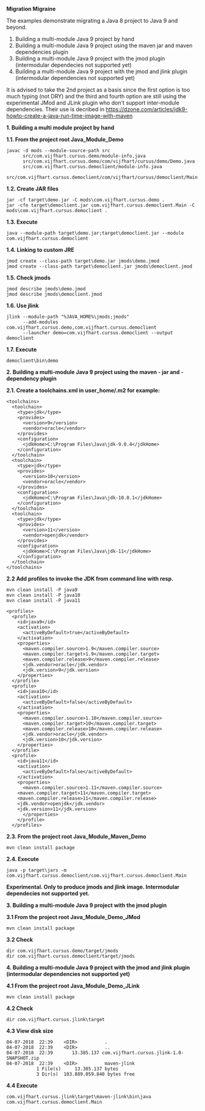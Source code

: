 **Migration Migraine**
	
The examples demonstrate migrating a Java 8 project to Java 9 and beyond. 

1. Building a multi-module Java 9 project by hand 
2. Building a multi-module Java 9 project using the maven jar and maven dependencies plugin
3. Building a multi-module Java 9 project with the jmod plugin (intermodular dependecies not supported yet)
4. Building a multi-module Java 9 project with the jmod and jlink plugin (intermodular dependencies not supported yet)

It is advised to take the 2nd project as a basis since the first option is too much typing (not DRY) and the third and fourth option 
are still using the experimental JMod and JLink plugin who don't support inter-module dependencies. Their use is decribed in https://dzone.com/articles/jdk9-howto-create-a-java-run-time-image-with-maven
	

**1. Building a multi module project by hand**
	
**1.1. From the project root Java_Module_Demo**
	
  	javac -d mods --module-source-path src 
    	  src/com.vijfhart.cursus.demo/module-info.java 
    	  src/com.vijfhart.cursus.demo/com/vijfhart/cursus/demo/Demo.java 
    	  src/com.vijfhart.cursus.democlient/module-info.java 
    	  src/com.vijfhart.cursus.democlient/com/vijfhart/cursus/democlient/Main.java
	
**1.2. Create JAR files**
	
  	jar -cf target\demo.jar -C mods\com.vijfhart.cursus.demo .
  	jar -cfe target\democlient.jar com.vijfhart.cursus.democlient.Main -C mods\com.vijfhart.cursus.democlient .
	
**1.3. Execute**
	
  	java --module-path target\demo.jar;target\democlient.jar --module com.vijfhart.cursus.democlient
	
**1.4. Linking to custom JRE**
	
  	jmod create --class-path target\demo.jar jmods\demo.jmod
  	jmod create --class-path target\democlient.jar jmods\democlient.jmod
	
**1.5. Check jmods**

  	jmod describe jmods\demo.jmod
  	jmod describe jmods\democlient.jmod
	
**1.6. Use jlink**
	
  	jlink --module-path "%JAVA_HOME%\jmods;jmods" 
    	  --add-modules com.vijfhart.cursus.demo,com.vijfhart.cursus.democlient 
    	  --launcher demo=com.vijfhart.cursus.democlient --output democlient
	
**1.7. Execute**
	
  	democlient\bin\demo
	  

**2. Building a multi-module Java 9 project using the maven - jar and - dependency plugin** 

**2.1. Create a toolchains.xml in user_home/.m2 for example:**

	<toolchains>
	  <toolchain>
	    <type>jdk</type>
	    <provides>
	      <version>9</version>
	      <vendor>oracle</vendor>
	    </provides>
	    <configuration>
	      <jdkHome>C:\Program Files\Java\jdk-9.0.4</jdkHome>
	    </configuration>
	  </toolchain>
	  <toolchain>
	    <type>jdk</type>
	    <provides>
	      <version>10</version>
	      <vendor>oracle</vendor>
	    </provides>
	    <configuration>
	      <jdkHome>C:\Program Files\Java\jdk-10.0.1</jdkHome>
	    </configuration>
	  </toolchain>
	  <toolchain>
	    <type>jdk</type>
	    <provides>
	      <version>11</version>
	      <vendor>openjdk</vendor>
	    </provides>
	    <configuration>
	      <jdkHome>C:\Program Files\Java\jdk-11</jdkHome>
	    </configuration>
	  </toolchain>
	</toolchains>
	
	
**2.2 Add profiles to invoke the JDK from command line with resp.**

  	mvn clean install -P java9
  	mvn clean install -P java10
  	mvn clean install -P java11
	  
	<profiles>
	  <profile>
	    <id>java9</id>
	    <activation>
	      <activeByDefault>true</activeByDefault>
	    </activation>
	    <properties>
	      <maven.compiler.source>1.9</maven.compiler.source>
	      <maven.compiler.target>1.9</maven.compiler.target>
	      <maven.compiler.release>9</maven.compiler.release>
	      <jdk.vendor>oracle</jdk.vendor>
	      <jdk.version>9</jdk.version>
	    </properties>
	  </profile>
	  <profile>
	    <id>java10</id>
	    <activation>
	      <activeByDefault>false</activeByDefault>
	    </activation>
	    <properties>
	      <maven.compiler.source>1.10</maven.compiler.source>
	      <maven.compiler.target>10</maven.compiler.target>
	      <maven.compiler.release>10</maven.compiler.release>
	      <jdk.vendor>oracle</jdk.vendor>
	      <jdk.version>10</jdk.version>
	    </properties>
	  </profile>
	  <profile>
	    <id>java11</id>
	    <activation>
	      <activeByDefault>false</activeByDefault>
	    </activation>
	    <properties>
	      <maven.compiler.source>1.11</maven.compiler.source>
		<maven.compiler.target>11</maven.compiler.target>
		<maven.compiler.release>11</maven.compiler.release>
		<jdk.vendor>openjdk</jdk.vendor>
		<jdk.version>11</jdk.version>
	      </properties>
	    </profile>
	  </profiles>
 

**2.3. From the project root Java_Module_Maven_Demo**

  	mvn clean install package

**2.4. Execute**

  	java -p target\jars -m com.vijfhart.cursus.democlient/com.vijfhart.cursus.democlient.Main
	 
	 
	

**Experimental. Only to produce jmods and jlink image. Intermodular dependecies not supported yet.**
	

**3. Building a multi-module Java 9 project with the jmod plugin**


**3.1 From the project root Java_Module_Demo_JMod**

  	mvn clean install package


**3.2 Check**

  	dir com.vijfhart.cursus.demo/target/jmods
  	dir com.vijfhart.cursus.democlient/target/jmods
	
	
	 
**4. Building a multi-module Java 9 project with the jmod and jlink plugin (intermodular dependencies not supported yet)**
	
**4.1 From the project root Java_Module_Demo_JLink**

  	mvn clean install package
	
**4.2 Check**

  	dir com.vijfhart.cursus.jlink\target
	
**4.3 View disk size**
  
  	04-07-2018  22:39    <DIR>          .
	04-07-2018  22:39    <DIR>          ..
	04-07-2018  22:39    	13.385.137 com.vijfhart.cursus.jlink-1.0-SNAPSHOT.zip
	04-07-2018  22:39    <DIR>          maven-jlink
               1 File(s)     13.385.137 bytes
               3 Dir(s)  103.889.059.840 bytes free
	
**4.4 Execute**

  	com.vijfhart.cursus.jlink\target\maven-jlink\bin\java com.vijfhart.cursus.democlient.Main


